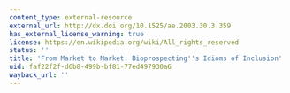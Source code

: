 ```yaml
---
content_type: external-resource
external_url: http://dx.doi.org/10.1525/ae.2003.30.3.359
has_external_license_warning: true
license: https://en.wikipedia.org/wiki/All_rights_reserved
status: ''
title: 'From Market to Market: Bioprospecting''s Idioms of Inclusion'
uid: faf22f2f-d6b8-499b-bf81-77ed497930a6
wayback_url: ''
---
```

